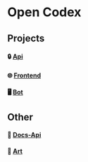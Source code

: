 # Open Codex

## Projects
#### 🔒 [Api](https://github.com/open-codex/opencodex-api)
#### 🌐 [Frontend](https://github.com/open-codex/opencodex-frontend) 
#### 🖥️ [Bot](https://github.com/open-codex/opencodex-bot)

## Other
#### 📖 [Docs-Api](https://github.com/open-codex/docs-api)
#### 🎨 [Art](https://github.com/open-codex/art)
